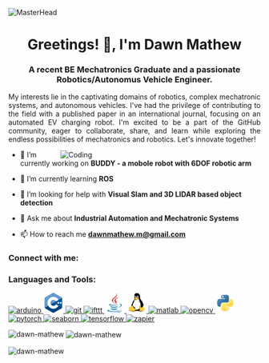![MasterHead](https://github.com/dawn-mathew/dawn-mathew/assets/150279674/e1bb2015-2ebd-4a83-aea1-8a8ba43a6fd2)
<h1 align="center">Greetings! 👋, I'm Dawn Mathew</h1>
<h3 align="center">A recent  BE Mechatronics Graduate and a passionate Robotics/Autonomus Vehicle Engineer.</h3>
<p align ="justify">My interests lie in the captivating domains of robotics, complex mechatronic systems, and autonomous vehicles. I've had the privilege of contributing to the field with a published paper in an international journal, focusing on an automated EV charging robot. I'm excited to be a part of the GitHub community, eager to collaborate, share, and learn while exploring the endless possibilities of mechatronics and robotics. Let's innovate together!</p>
<img align="right" alt="Coding" width="400" src="https://user-images.githubusercontent.com/74038190/238353480-219bcc70-f5dc-466b-9a60-29653d8e8433.gif">

- 🔭 I’m currently working on **BUDDY - a mobole robot with 6DOF robotic arm**

- 🌱 I’m currently learning **ROS**

- 🤝 I’m looking for help with **Visual Slam and 3D LIDAR based object detection**

- 💬 Ask me about **Industrial Automation and Mechatronic Systems**

- 📫 How to reach me **dawnmathew.m@gmail.com**

<h3 align="left">Connect with me:</h3>
<p align="left">
</p>

<h3 align="left">Languages and Tools:</h3>
<p align="left"> <a href="https://www.arduino.cc/" target="_blank" rel="noreferrer"> <img src="https://cdn.worldvectorlogo.com/logos/arduino-1.svg" alt="arduino" width="40" height="40"/> </a> <a href="https://www.w3schools.com/cpp/" target="_blank" rel="noreferrer"> <img src="https://raw.githubusercontent.com/devicons/devicon/master/icons/cplusplus/cplusplus-original.svg" alt="cplusplus" width="40" height="40"/> </a> <a href="https://git-scm.com/" target="_blank" rel="noreferrer"> <img src="https://www.vectorlogo.zone/logos/git-scm/git-scm-icon.svg" alt="git" width="40" height="40"/> </a> <a href="https://ifttt.com/" target="_blank" rel="noreferrer"> <img src="https://www.vectorlogo.zone/logos/ifttt/ifttt-ar21.svg" alt="ifttt" width="40" height="40"/> </a> <a href="https://www.java.com" target="_blank" rel="noreferrer"> <img src="https://raw.githubusercontent.com/devicons/devicon/master/icons/java/java-original.svg" alt="java" width="40" height="40"/> </a> <a href="https://www.linux.org/" target="_blank" rel="noreferrer"> <img src="https://raw.githubusercontent.com/devicons/devicon/master/icons/linux/linux-original.svg" alt="linux" width="40" height="40"/> </a> <a href="https://www.mathworks.com/" target="_blank" rel="noreferrer"> <img src="https://upload.wikimedia.org/wikipedia/commons/2/21/Matlab_Logo.png" alt="matlab" width="40" height="40"/> </a> <a href="https://opencv.org/" target="_blank" rel="noreferrer"> <img src="https://www.vectorlogo.zone/logos/opencv/opencv-icon.svg" alt="opencv" width="40" height="40"/> </a> <a href="https://www.python.org" target="_blank" rel="noreferrer"> <img src="https://raw.githubusercontent.com/devicons/devicon/master/icons/python/python-original.svg" alt="python" width="40" height="40"/> </a> <a href="https://pytorch.org/" target="_blank" rel="noreferrer"> <img src="https://www.vectorlogo.zone/logos/pytorch/pytorch-icon.svg" alt="pytorch" width="40" height="40"/> </a> <a href="https://seaborn.pydata.org/" target="_blank" rel="noreferrer"> <img src="https://seaborn.pydata.org/_images/logo-mark-lightbg.svg" alt="seaborn" width="40" height="40"/> </a> <a href="https://www.tensorflow.org" target="_blank" rel="noreferrer"> <img src="https://www.vectorlogo.zone/logos/tensorflow/tensorflow-icon.svg" alt="tensorflow" width="40" height="40"/> </a> <a href="https://zapier.com" target="_blank" rel="noreferrer"> <img src="https://www.vectorlogo.zone/logos/zapier/zapier-icon.svg" alt="zapier" width="40" height="40"/> </a> </p>

<p><img align="left" src="https://github-readme-stats.vercel.app/api/top-langs?username=dawn-mathew&show_icons=true&locale=en&layout=compact" alt="dawn-mathew" /></p>

<p>&nbsp;<img align="center" src="https://github-readme-stats.vercel.app/api?username=dawn-mathew&show_icons=true&locale=en" alt="dawn-mathew" /></p>

<p><img align="center" src="https://github-readme-streak-stats.herokuapp.com/?user=dawn-mathew&" alt="dawn-mathew" /></p>
